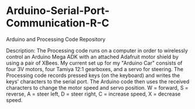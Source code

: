 Arduino-Serial-Port-Communication-R-C
=====================================
Arduino and Processing Code Repository

Description:
The Processing code runs on a computer in order to wirelessly control an
Arduino Mega ADK with an attached Adafruit motor shield by using a pair
of XBees. My current set up for my "Arduino Car" consists of four 3V
motors, four Tamiya 12:1 gearboxes, and a servo for steering. The
Processing code records pressed keys (on the keyboard) and writes the
keys' characters to the serial port. The Arduino code then uses the
received characters to change the motor speed and servo position. W =
forward, S = reverse, A = steer left, D = steer right, C = increase
speed, X = decrease speed.
